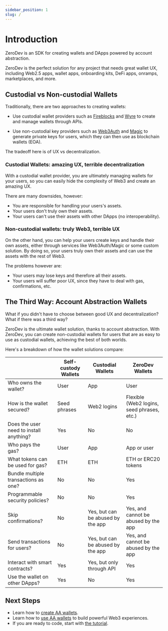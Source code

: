 ```yaml
---
sidebar_position: 1
slug: /
---
```


# Introduction

ZeroDev is an SDK for creating wallets and DApps powered by account abstraction.

ZeroDev is the perfect solution for any project that needs great wallet UX, including Web2.5 apps, wallet apps, onboarding kits, DeFi apps, onramps, marketplaces, and more.

## Custodial vs Non-custodial Wallets

Traditionally, there are two approaches to creating wallets:

- Use custodial wallet providers such as [Fireblocks](https://docs.fireblocks.com/api/#create-a-new-vault-account) and [Wyre](https://docs.sendwyre.com/reference/createwallet) to create and manage wallets through APIs.

- Use non-custodial key providers such as [Web3Auth](https://web3auth.io/) and [Magic](https://magic.link/) to generate private keys for users, which they can then use as blockchain wallets (EOA).

The tradeoff here is of UX vs decentralization.  

### Custodial Wallets: amazing UX, terrible decentralization

With a custodial wallet provider, you are ultimately managing wallets for your users, so you can easily hide the complexity of Web3 and create an amazing UX.

There are many downsides, however:

- You are responsible for handling your users's assets.
- Your users don't truly own their assets.
- Your users can't use their assets with other DApps (no interoperability).

### Non-custodial wallets: truly Web3, terrible UX

On the other hand, you can help your users create keys and handle their own assets, either through services like Web3Auth/Magic or some custom solution.  By doing so, your users truly own their assets and can use the assets with the rest of Web3.

The problems however are:

- Your users may lose keys and therefore all their assets.
- Your users will suffer poor UX, since they have to deal with gas, confirmations, etc.

## The Third Way: Account Abstraction Wallets

What if you didn't have to choose between good UX and decentralization?  What if there was a third way?

ZeroDev is the ultimate wallet solution, thanks to account abstraction.  With ZeroDev, you can create non-custodial wallets for users that are as easy to use as custodial wallets, achieving the best of both worlds.

Here's a breakdown of how the wallet solutions compare:

|                                  |Self-custody Wallets|Custodial Wallets                |ZeroDev Wallets                                                                  |
|---------------------------------------|--------------------|---------------------------------|---------------------------------------------------------------------------------|
|Who owns the wallet?                   |User                |App                              |User                                                                             |
|How is the wallet secured?             |Seed phrases        |Web2 logins                      | Flexible (Web2 logins, seed phrases, etc.)|
|Does the user need to install anything?|Yes                 |No                               |No                                                                               |
|Who pays the gas?                      |User                |App                              |App or user                                                                      |
|What tokens can be used for gas?       |ETH                 |ETH                              |ETH or ERC20 tokens                                                              |
|Bundle multiple transactions as one?   |No                  |No                               |Yes                                                                              |
|Programmable security policies?        |No                  |No                               |Yes                                                                              |
|Skip confirmations?                    |No                  |Yes, but can be abused by the app|Yes, and cannot be abused by the app                                             |
|Send transactions for users?        |No                  |Yes, but can be abused by the app|Yes, and cannot be abused by the app                                             |
|Interact with smart contracts?         |Yes                 |Yes, but only through API        |Yes                                                                              |
|Use the wallet on other DApps?         |Yes                 |No                               |Yes                                                                              |


## Next Steps

- Learn how to [create AA wallets](/create-wallets/overview).
- Learn how to [use AA wallets](/use-wallets/overview) to build powerful Web3 experiences.
- If you are ready to code, start with [the tutorial](/get-started).